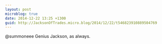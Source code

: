 ```yaml
---
layout: post
microblog: true
date: 2014-12-22 13:25 +1300
guid: http://JacksonOfTrades.micro.blog/2014/12/22/t546823910889504769.html
---
```

@summoneee Genius Jackson, as always.
